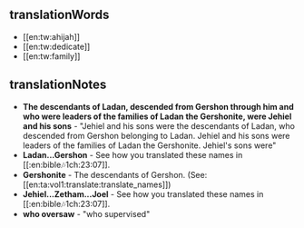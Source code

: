 ## translationWords

* [[en:tw:ahijah]]
* [[en:tw:dedicate]]
* [[en:tw:family]]

## translationNotes

* **The descendants of Ladan, descended from Gershon through him and who were leaders of the families of Ladan the Gershonite, were Jehiel and his sons** - "Jehiel and his sons were the descendants of Ladan, who descended from Gershon belonging to Ladan.  Jehiel and his sons were leaders of the families of Ladan the Gershonite.  Jehiel's sons were"
* **Ladan...Gershon** - See how you translated these names in [[:en:bible:notes:1ch:23:07]].
* **Gershonite** - The descendants of Gershon.  (See: [[en:ta:vol1:translate:translate_names]])
* **Jehiel...Zetham...Joel** - See how you translated these names in [[:en:bible:notes:1ch:23:07]].
* **who oversaw** - "who supervised"
